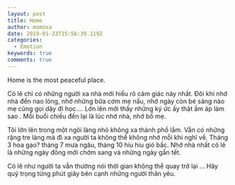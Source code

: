 ```yaml
---
layout: post
title: Home
author: momoxa
date: 2019-01-23T15:56:39.119Z
categories:
  - Emotion
keywords: true
comments: true
---
```

Home is the most peaceful place.



Có lẽ chỉ có những người xa nhà mới hiểu rõ cảm giác này nhất. Đôi khi nhớ nhà đến nao lòng, nhớ những bữa cơm mẹ nấu, nhớ ngày còn bé sáng nào mẹ cũng gọi dậy đi học…. Lớn lên mới thấy những ký ức ấy thật ấm áp làm sao . Mỗi buổi chiều đến lại là lúc nhớ nhà, nhớ bố mẹ.



Tôi lớn lên trong một ngôi làng nhỏ không xa thành phố lắm. Vẫn có những rặng tre làng mà đi xa người ta không thể không nhớ mỗi khi nghĩ về. Tháng 3 hoa gạo? tháng 7 mưa ngâu, tháng 10 hiu hiu gió bấc. Nhớ nhà nhất có lẽ là những ngày đông mới chớm sang và những ngày gần tết.



Có lẽ như người ta vẫn thường nói thời gian không thể quay trở lại … Hãy quý trọng từng phút giây bên cạnh những người thân yêu.
